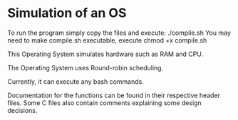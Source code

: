 # Simulation of an OS

To run the program simply copy the files and execute: ./compile.sh
You may need to make compile.sh executable, execute chmod +x compile.sh

This Operating System simulates hardware such as RAM and CPU.

The Operating System uses Round-robin scheduling. 

Currently, it can execute any bash commands.

Documentation for the functions can be found in their respective header files. 
Some C files also contain comments explaining some design decisions. 

